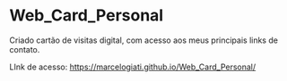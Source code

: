 # Web_Card_Personal
Criado cartão de visitas digital, com acesso aos meus principais links de contato.

LInk de acesso:
https://marcelogiati.github.io/Web_Card_Personal/
